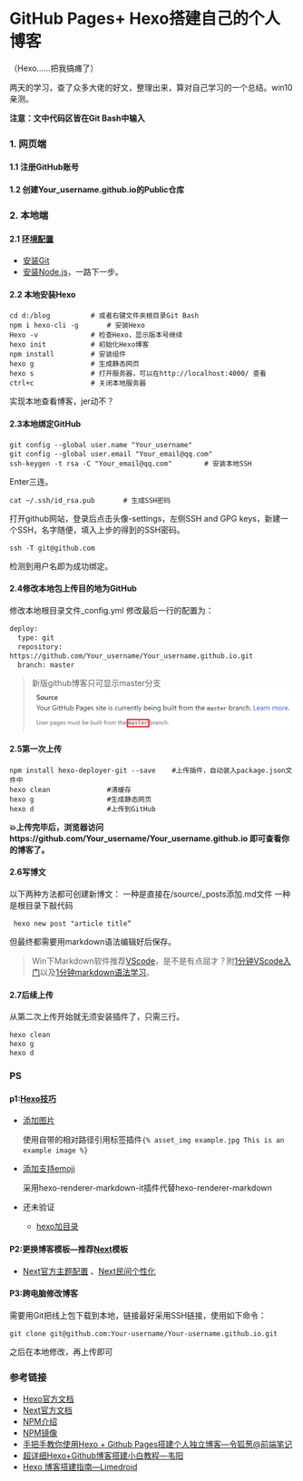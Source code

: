 # GitHub Pages+ Hexo搭建自己的个人博客
（Hexo……把我搞瘫了）

两天的学习，查了众多大佬的好文，整理出来，算对自己学习的一个总结。win10亲测。

**注意：文中代码区皆在Git Bash中输入**

### 1. 网页端
#### 1.1 注册GitHub账号
#### 1.2 创建Your_username.github.io的Public仓库

### 2. 本地端
#### 2.1 [环境配置](https://hexo.io/zh-cn/docs/)
* [安装Git](http://git-scm.com/download/)
* [安装Node.js](https://nodejs.org/ko/blog/release/v9.11.1/)，一路下一步。

#### 2.2 本地安装Hexo

```
cd d:/blog			# 或者右键文件夹根目录Git Bash 
npm i hexo-cli -g		# 安装Hexo
Hexo -v				# 检查Hexo，显示版本号继续
hexo init			# 初始化Hexo博客
npm install			# 安装组件
hexo g				# 生成静态网页
hexo s				# 打开服务器，可以在http://localhost:4000/ 查看
ctrl+c				# 关闭本地服务器
```
实现本地查看博客，jer动不？
#### 2.3本地绑定GitHub

```
git config --global user.name "Your_username"
git config --global user.email "Your_email@qq.com"   
ssh-keygen -t rsa -C "Your_email@qq.com"		# 安装本地SSH
```
Enter三连。
```
cat ~/.ssh/id_rsa.pub		# 生成SSH密码
```
打开github网站，登录后点击头像-settings，左侧SSH and GPG keys，新建一个SSH，名字随便，填入上步的得到的SSH密码。
```
ssh -T git@github.com
```
检测到用户名即为成功绑定。
#### 2.4修改本地包上传目的地为GitHub

修改本地根目录文件_config.yml
修改最后一行的配置为：

```
deploy:
  type: git
  repository: https://github.com/Your_username/Your_username.github.io.git
  branch: master		
```

>新版github博客只可显示master分支
![image](https://github.com/pencilheart/pencilheart.github.io/blob/master/2020/03/12/2020-03-12-hexo/settingsss.png)
#### 2.5第一次上传

```
npm install hexo-deployer-git --save	#上传插件，自动装入package.json文件中
hexo clean				#清缓存
hexo g					#生成静态网页
hexo d					#上传到GitHub  
```
**:boom:上传完毕后，浏览器访问https://github.com/Your_username/Your_username.github.io 即可查看你的博客了。**

#### 2.6写博文
以下两种方法都可创建新博文：
一种是直接在/source/_posts添加.md文件
一种是根目录下敲代码

 ```
  hexo new post "article title“   
 ```

但最终都需要用markdown语法编辑好后保存。

>Win下Markdown软件推荐[VScode](https://code.visualstudio.com/)，是不是有点屈才？附[1分钟VScode入门](https://www.cnblogs.com/huyong/p/4573041.html)以及[1分钟markdown语法学习](https://www.jianshu.com/p/191d1e21f7ed)。

#### 2.7后续上传
从第二次上传开始就无须安装插件了，只需三行。
 ```
hexo clean
hexo g
hexo d
 ```
### PS

#### p1:[Hexo技巧](https://hexo.io/zh-cn/docs/)
* [添加图片](https://hexo.io/zh-cn/docs/asset-folders.html)

  使用自带的相对路径引用标签插件`{% asset_img example.jpg This is an example image %}`
* [添加支持emoji](https://kinboyw.github.io/2018/10/29/Hexo-NexT-%E5%BC%80%E5%90%AF-emoji/)

  采用hexo-renderer-markdown-it插件代替hexo-renderer-markdown
* 还未验证
  * [hexo加目录](https://pengloo53.gitbooks.io/hexo/content/chapter2/7%20%E6%B7%BB%E5%8A%A0%E6%96%87%E7%AB%A0%E7%9B%AE%E5%BD%95.html)
#### P2:更换博客模板—推荐[Next](https://github.com/theme-next/hexo-theme-next)模板

* [Next官方主题配置](http://theme-next.iissnan.com/theme-settings.html#set-page-tags) 、[Next民间个性化](https://guanqr.com/tech/website/hexo-theme-next-customization/#top)

#### P3:跨电脑修改博客
需要用Git把线上包下载到本地，链接最好采用SSH链接，使用如下命令：

```
git clone git@github.com:Your-username/Your-username.github.io.git
```
之后在本地修改，再上传即可

### 参考链接
* [Hexo官方文档](https://hexo.io/zh-cn/docs/)
* [Next官方文档](http://theme-next.iissnan.com/theme-settings.html#set-page-tags)
* [NPM介绍](https://www.runoob.com/nodejs/nodejs-npm.html)
* [NPM镜像](http://npm.taobao.org/)
* [手把手教你使用Hexo + Github Pages搭建个人独立博客—令狐葱@前端笔记](https://linghucong.js.org/2016/04/15/2016-04-15-hexo-github-pages-blog/ )
* [超详细Hexo+Github博客搭建小白教程—韦阳](https://zhuanlan.zhihu.com/p/35668237)
* [Hexo 博客搭建指南—Limedroid](https://github.com/limedroid/HexoLearning)
